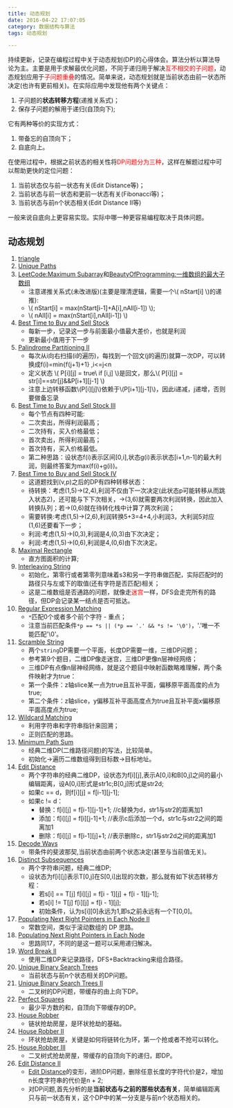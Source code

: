 ```yaml
---
title: 动态规划
date: 2016-04-22 17:07:05
category: 数据结构与算法
tags: 动态规划

---
```


持续更新，记录在编程过程中关于动态规划(DP)的心得体会。算法分析以算法导论为主。主要是用于求解最优化问题，不同于递归用于解决<font color = red>互不相交的子问题</font>，动态规划应用于<font color = red>子问题重叠</font>的情况。简单来说，动态规划就是当前状态由前一状态所决定(也许有更前相关)。在实际应用中发现他有两个关键点：
1. 子问题的**状态转移方程**(递推关系式)；
2. 保存子问题的解用于递归(自顶向下);

它有两种等价的实现方式：
1. 带备忘的自顶向下；
2. 自底向上。

在使用过程中，根据之前状态的相关性将<font color = red>DP问题分为三种</font>，这样在解题过程中可以帮助更快的定位问题：
1. 当前状态仅与前一状态有关(Edit Distance等)；
2. 当前状态与前一状态和更前一状态有关(Fibonacci等)；
3. 当前状态与前n个状态相关(Edit Distance II等)

一般来说自底向上更容易实现。实际中哪一种更容易编程取决于具体问题。

## 动态规划

1. [triangle](https://github.com/applefishsky009/LeetCode/blob/master/120%20-%20Triangle/120%20-%20Triangle.cpp)
2. [Unique Paths](https://github.com/applefishsky009/LeetCode/tree/master/62%20-%20Unique%20Paths)
3. [LeetCode:Maximum Subarray](https://github.com/applefishsky009/LeetCode/blob/master/53%20-%20Maximum%20Subarray/53%20-%20Maximum%20Subarray.cpp)和[BeautyOfProgramming:一维数组的最大子数组](https://github.com/applefishsky009/BeautyOfProgramming/blob/master/2.14%20-%20%E4%B8%80%E7%BB%B4%E6%95%B0%E7%BB%84%E7%9A%84%E6%9C%80%E5%A4%A7%E5%AD%90%E6%95%B0%E7%BB%84/2.14.cpp)
	+ 注意递推关系式(未改进版)(主要是理清逻辑，需要一个\\( nStart[i] \\)的递推):
	+ \\( nStart[i] = max(nStart[i-1]+A[i],nAll[i-1]) \\);
	+ \\( nAll[i] = max(nStart[i],nAll[i-1]) \\) 
4. [Best Time to Buy and Sell Stock](https://github.com/applefishsky009/LeetCode/blob/master/121%20-%20Best%20Time%20to%20Buy%20and%20Sell%20Stock/121%20-%20Best%20Time%20to%20Buy%20and%20Sell%20Stock.cpp)
	+ 每新一步，记录这一步与前面最小值最大差价，也就是利润
	+ 更新最小值用于下一步
5. [Palindrome Partitioning II](https://github.com/applefishsky009/LeetCode/blob/master/132%20-%20Palindrome%20Partitioning%20II/132%20-%20Palindrome%20Partitioning%20II.cpp)
	+ 每次从i向右扫描(i的遍历)，每找到一个回文(j的遍历)就算一次DP，可以转换成f(i)=min{f(j+1)+1} ,i<=j<n
	+ 定义状态 \\( P[i][j] = true\ if [i,j] \\)是回文，那么\\( P[i][j] = str[i]==str[j]\&\&P[i+1][j-1] \\)
	+ 注意上边转移函数\\(P[i][j]\\)依赖于\\(P[i+1][j-1]\\)，因此i递减，j递增，否则要做备忘录
6. [Best Time to Buy and Sell Stock III](https://github.com/applefishsky009/LeetCode/blob/master/123%20-%20Best%20Time%20to%20Buy%20and%20Sell%20Stock%20III/123%20-%20Best%20Time%20to%20Buy%20and%20Sell%20Stock%20III.cpp)
	+ 每个节点有四种可能:
	+ 二次卖出，所得利润最高；
	+ 二次持有，买入价格最低；
	+ 首次卖出，所得利润最高；
	+ 首次持有，买入价格最低。
	+ 第二种思路：设状态f(i)表示区间[0,i],状态g(i)表示状态[i+1,n-1]的最大利润，则最终答案为max(f(i)+g(i))。
7. [Best Time to Buy and Sell Stock IV](https://github.com/applefishsky009/LeetCode/blob/master/188%20-%20Best%20Time%20to%20Buy%20and%20Sell%20Stock%20IV/188%20-%20Best%20Time%20to%20Buy%20and%20Sell%20Stock%20IV.cpp)
	+ 这道题找到(v,p)之后的DP有四种转移状态：
	+ 待转换：考虑(1,5)->(2,4),利润不仅由下一次决定(此状态p可能转移从而跳入状态2)，还可能与下下次相关，->(3,6)就需要两次利润转换，因此加入转换队列；若->(0,6)就在待转化栈中计算了两次利润；
	+ 需要转换:考虑(1,5)->(2,6),利润转换5+3=4+4,小利润3，大利润5对应(1,6)还要看下一步；
	+ 利润:考虑(1,5)->(0,3),利润是4,(0,3)由下次决定；
	+ 利润:考虑(1,5)->(0,6),利润是4,(0,6)由下次决定。
8. [Maximal Rectangle](https://github.com/applefishsky009/LeetCode/blob/master/85%20-%20Maximal%20Rectangle/85%20-%20Maximal%20Rectangle.cpp)
	+ 直方图面积的计算;
9. [Interleaving String](https://github.com/applefishsky009/LeetCode/blob/master/97%20-%20Interleaving%20String/97%20-%20Interleaving%20String.cpp)
	+ 初始化，第零行或者第零列意味着s3和另一字符串做匹配，实际匹配时的路径只与左或下的取值(还有字符是否匹配)相关；
	+ 这是二维数组是否通路的问题，就像走<font color=red>迷宫</font>一样，DFS会走完所有的路径，但DP会记录某一结点是否可抵达。
10. [Regular Expression Matching](https://github.com/applefishsky009/LeetCode/blob/master/10%20-%20Regular%20Expression%20Matching/10%20-%20Regular%20Expression%20Matching.cpp)
	+ `*`匹配0个或者多个前个字符 - 重点；
	+ 注意当前匹配条件`*p == *s || (*p == '.' && *s != '\0')`，'.'唯一不能匹配'\0'。
11. [Scramble String](https://github.com/applefishsky009/LeetCode/blob/master/87%20-%20Scramble%20String/87%20-%20Scramble%20String.cpp)
	+ 两个`string`DP需要一个平面，长度DP需要一维，三维DP问题；
	+ 参考第9个题目，二维DP像走迷宫，三维DP更像n层神经网络；
	+ 三维DP有点像n层神经网络，就是这个题目中映射函数略难理解，两个条件映射才为true：
	+ 第一个条件：z轴slice某一点为true且互补平面，偏移原平面高度的点为true;
	+ 第二个条件：z轴slice，y偏移互补平面高度点为true且互补平面x偏移原平面高度点为true;
12. [Wildcard Matching](https://github.com/applefishsky009/LeetCode/blob/master/44%20-%20Wildcard%20Matching/44%20-%20Wildcard%20Matching.cpp)
	+ 利用字符串和字符串指针来回溯；
	+ 正则匹配的思路。
13. [Minimum Path Sum](https://github.com/applefishsky009/LeetCode/blob/master/64%20-%20Minimum%20Path%20Sum/64%20-%20Minimum%20Path%20Sum.cpp)
	+ 经典二维DP(二维路径问题)的写法，比较简单。
	+ 初始化->遍历二维数组得到目标数->目标地址。
14. [Edit Distance](https://github.com/applefishsky009/LeetCode/blob/master/72%20-%20Edit%20Distance/72%20-%20Edit%20Distance.cpp)
	+ 两个字符串的经典二维DP，设状态为f[i][j],表示A[0,i]和B[0,j]之间的最小编辑距离，设A[0,i]形式是str1c;B[0,j]形式是str2d;
	+ 如果c == d，则f[i][j] = f[i-1][j-1];
	+ 如果c != d：
		+ 替换：f[i][j] = f[i-1][j-1]+1;	//c替换为d，str1与str2的距离加1
		+ 添加：f[i][j] = f[i][j-1]+1;	//表示c后添加一个d，str1c与str2之间的距离加1
		+ 删除：f[i][j] = f[i-1][j]+1;	//表示删除c，str1与str2d之间的距离加1
15. [Decode Ways](https://github.com/applefishsky009/LeetCode/blob/master/91%20-%20Decode%20Ways/91%20-%20Decode%20Ways.cpp)
	+ 带条件的斐波那契,当前状态由前两个状态决定(甚至与当前值无关)。
16. [Distinct Subsequences](https://github.com/applefishsky009/LeetCode/blob/master/115%20-%20Distinct%20Subsequences/115%20-%20Distinct%20Subsequences.cpp)
	+ 两个字符串问题，经典二维DP;
	+ 设状态为f[i][j]表示T[0,j]在S[0,i]出现的次数，那么就有如下状态转移方程：
		+ 若s[i] == T[j] f[i][j] = f[i - 1][j] + f[i - 1][j-1];
		+ 若s[i] != T[j] f[i][j] = f[i - 1][j];
		+ 初始条件，认为s[i][0]永远为1,即s之前永远有一个T[0,0]。
17. [Populating Next Right Pointers in Each Node II](https://github.com/applefishsky009/LeetCode/blob/master/117%20-%20Populating%20Next%20Right%20Pointers%20in%20Each%20Node%20II/117%20-%20Populating%20Next%20Right%20Pointers%20in%20Each%20Node%20II.cpp)
	+ 常数空间，类似于滚动数组的 DP 思路。
18. [Populating Next Right Pointers in Each Node](https://github.com/applefishsky009/LeetCode/blob/master/116%20-%20Populating%20Next%20Right%20Pointers%20in%20Each%20Node/116%20-%20Populating%20Next%20Right%20Pointers%20in%20Each%20Node.cpp)
	+ 思路同17，不同的是这一题可以采用递归解决。
19. [Word Break II](https://github.com/applefishsky009/LeetCode/blob/master/140%20-%20Word%20Break%20II/140%20-%20Word%20Break%20II.cpp)
	+ 使用二维DP来记录路径，DFS+Backtracking来组合路径。
20. [Unique Binary Search Trees](https://github.com/applefishsky009/LeetCode/blob/master/96%20-%20Unique%20Binary%20Search%20Trees/96%20-%20Unique%20Binary%20Search%20Trees.cpp)
	+ 当前状态与前n个状态相关的DP问题。
21. [Unique Binary Search Trees II](https://github.com/applefishsky009/LeetCode/blob/master/95%20-%20Unique%20Binary%20Search%20Trees%20II/95%20-%20Unique%20Binary%20Search%20Trees%20II.cpp)
	+ 二叉树的DP问题，带缓存的由上向下DP。
22. [Perfect Squares](https://github.com/applefishsky009/LeetCode/blob/master/279%20-%20Perfect%20Squares/279%20-%20Perfect%20Squares.cpp)
	+ 最少平方数的和，自顶向下带缓存的DP。
23. [House Robber](https://github.com/applefishsky009/LeetCode/blob/master/198%20-%20House%20Robber/198%20-%20House%20Robber.cpp)
	+ 链状抢劫房屋，是环状抢劫的基础。
24. [House Robber II](https://github.com/applefishsky009/LeetCode/blob/master/213%20-%20House%20Robber%20II/213%20-%20House%20Robber%20II.cpp)
	+ 环状抢劫房屋，关键是如何将链转化为环，第一个抢或者不抢可以转化。
25. [House Robber III](https://github.com/applefishsky009/LeetCode/blob/master/337%20-%20House%20Robber%20III/337%20-%20House%20Robber%20III.cpp)
	+ 二叉树式抢劫房屋，带缓存的自顶向下的递归，即DP。
26. [Edit Distance II](https://github.com/applefishsky009/FunnyIssues/blob/master/9%20-%20Edit%20Distance%20II/9%20-%20Edit%20Distance%20II.cpp)
	+ [Edit Distance](https://github.com/applefishsky009/LeetCode/blob/master/72%20-%20Edit%20Distance/72%20-%20Edit%20Distance.cpp)的变形，进阶DP问题，删除任意长度的字符代价是2，增加n长度字符串的代价是n + 2;
	+ 对DP问题,首先分析的是**当前状态与之前的那些状态有关**，简单编辑距离只与前一状态有关，这个DP中的某一分支是与前n个状态相关的。